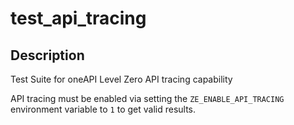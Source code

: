 # test_api_tracing

## Description
Test Suite for oneAPI Level Zero API tracing capability

API tracing must be enabled via setting the `ZE_ENABLE_API_TRACING` environment variable to `1` to get valid results.
